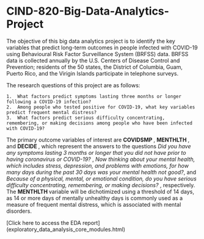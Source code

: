 # CIND-820-Big-Data-Analytics-Project

The objective of this big data analytics project is to identify the key variables that predict long-term outcomes in people infected with COVID-19 using Behavioural Risk Factor Surveillance System (BRFSS) data. BRFSS data is collected annually by the U.S. Centers of Disease Control and Prevention; residents of the 50 states, the District of Columbia, Guam, Puerto Rico, and the Virigin Islands participate in telephone surveys. 

The research questions of this project are as follows: 

    1.	What factors predict symptoms lasting three months or longer following a COVID-19 infection? 
    2.	Among people who tested positive for COVID-19, what key variables predict frequent mental distress? 
    3.	What factors predict serious difficulty concentrating, remembering, or making decisions among people who have been infected with COVID-19? 

The primary outcome variables of interest are <b> COVIDSMP </b>, <b> MENTHLTH </b>, and <b> DECIDE </b>, which represent the answers to the questions <i>Did you have any symptoms lasting 3 months or longer that you did not have prior to having coronavirus or COVID-19? </i>, <i>Now thinking about your mental health, which includes stress, depression, and problems with emotions, for how many days during the past 30 days was your mental health not good?</i>, and <i> Because of a physical, mental, or emotional condition, do you have serious difficulty concentrating, remembering, or making decisions? </i>, respectively. The <b> MENTHLTH </b> variable will be dichotimized using a threshold of 14 days, as 14 or more days of mentally unhealthy days is commonly used as a measure of frequent mental distress, which is associated with mental disorders. 
 
[Click here to access the EDA report] (exploratory_data_analysis_core_modules.html)
